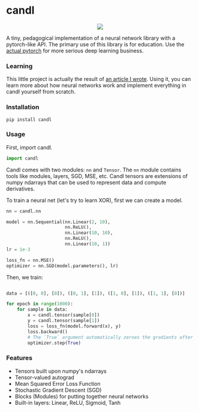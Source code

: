 # candl

<p align="center">
    <img src="https://upload.wikimedia.org/wikipedia/commons/e/eb/Candle_flame_by_Shan_Sheehan.jpg" />
</p>

A tiny, pedagogical implementation of a neural network library with a pytorch-like API. The primary use of this library is for education. Use the [actual pytorch](https://github.com/pytorch/pytorch) for more serious deep learning business. 

### Learning

This little project is actually the result of [an article I wrote](https://hackmd.io/@sripkunda/understanding-neural-networks). Using it, you can learn more about how neural networks work and implement everything in candl yourself from scratch.

### Installation 

```shell
pip install candl
```

### Usage

First, import candl.

```python
import candl
```

Candl comes with two modules: `nn` and `Tensor`. The `nn` module contains tools like modules, layers, SGD, MSE, etc. Candl tensors are extensions of numpy ndarrays that can be used to represent data and compute derivatives. 

To train a neural net (let's try to learn XOR), first we can create a model. 

```python
nn = candl.nn

model = nn.Sequential(nn.Linear(2, 10), 
                      nn.ReLU(), 
                      nn.Linear(10, 10), 
                      nn.ReLU(), 
                      nn.Linear(10, 1))
lr = 1e-3

loss_fn = nn.MSE()
optimizer = nn.SGD(model.parameters(), lr)
```

Then, we train: 

```python

data = [([0, 0], [0]), ([0, 1], [1]), ([1, 0], [1]), ([1, 1], [0])]

for epoch in range(1000):
    for sample in data:
        x = candl.tensor(sample[0])
        y = candl.tensor(sample[1])
        loss = loss_fn(model.forward(x), y)
        loss.backward()
        # The `True` argument automatically zeroes the gradients after a step
        optimizer.step(True) 
```

### Features

- Tensors built upon numpy's ndarrays
- Tensor-valued autograd
- Mean Squared Error Loss Function 
- Stochastic Gradient Descent (SGD) 
- Blocks (Modules) for putting together neural networks 
- Built-in layers: Linear, ReLU, Sigmoid, Tanh
